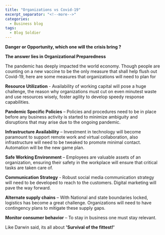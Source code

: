 ```yaml
---
title: "Organizations vs Covid-19"
excerpt_separator: "<!--more-->"
categories:
  - Business blog
tags:
  - Blog Soldier
---
```


**Danger or Opportunity, which one will the crisis bring ?**

**The answer lies in Organizational Preparedness**

The pandemic has deeply impacted the world economy. Though people are counting on a new vaccine to be the only measure that shall help flush out Covid-19, here are some measures that organizations will need to plan for 

**Resource Utilization** - Availability of working capital will pose a huge challenge, the reason why organizations must cut on even minutest waste and use resources wisely, foster agility to develop speedy response capabilities. 

**Pandemic Specific Policies** – Policies and procedures need to be in place before any business activity is started to minimize ambiguity and disruptions that may arise due to the ongoing pandemic.

**Infrastructure Availability** – Investment in technology will become paramount to support remote work and virtual collaboration, also infrastructure will need to be tweaked to promote minimal contact. Automation will be the new game plan.

**Safe Working Environment** – Employees are valuable assets of an organization, ensuring their safety in the workplace will ensure that critical tasks are taken care of.

**Communication Strategy** - Robust social media communication strategy will need to be developed to reach to the customers. Digital marketing will pave the way forward.

**Alternate supply chains** – With National and state boundaries locked, logistics has become a great challenge. Organizations will need to have contingency plans to mitigate these supply gaps.

**Monitor consumer behavior** – To stay in business one must stay relevant.

Like Darwin said, its all about **'Survival of the fittest!'**  


